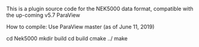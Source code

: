 This is a plugin source code for the NEK5000 data format, compatible with the up-coming v5.7 ParaView

How to compile:
Use ParaView master (as of June 11, 2019)

cd Nek5000
mkdir build
cd build
cmake ../
make

